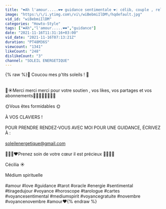 ```yaml
---
title: "❤️Ah l'amour.....❤️❤️ guidance sentimentale ❤️: célib, couple , relation compliqué, relation sacrée"
image: "https:\/\/i.ytimg.com\/vi\/wiBebmiIlDM\/hqdefault.jpg"
vid_id: "wiBebmiIlDM"
categories: "Howto-Style"
tags: ["❤️Ah","l'amour.....❤️❤️","guidance"]
date: "2021-11-16T11:31:16+03:00"
vid_date: "2021-11-16T07:13:21Z"
duration: "PT48M36S"
viewcount: "1341"
likeCount: "248"
dislikeCount: "3"
channel: "SOLEIL ENERGETIQUE"
---
```

{% raw %}💛 Coucou mes p'tits soleils ! 💛<br /><br /><br />💚☀️Merci merci merci pour votre soutien , vos likes, vos partages et vos  abonnements🤗🙏🏻🙏🏻🙏🏻💚<br /><br />🌞Vous êtes formidables 🌞<br /><br />À VOS CLAVIERS ! <br /><br />POUR PRENDRE RENDEZ-VOUS AVEC MOI POUR UNE GUIDANCE, ÉCRIVEZ À :<br /><br />soleilenergetique@gmail.com<br /><br />💚💚💚❤️Prenez soin de votre cœur il est précieux 💚💚💚🌞<br /><br />Cécilia ☀️<br /><br />Médium spirituelle<br /><br />#amour #love #guidance #tarot #oracle #energie #sentimental #tiragedujour #voyance #horoscope #tarologue #cartes #voyancesentimental #mediumspirit  #voyancegratuite #novembre  #voyancenovembre #amour❤️{% endraw %}
